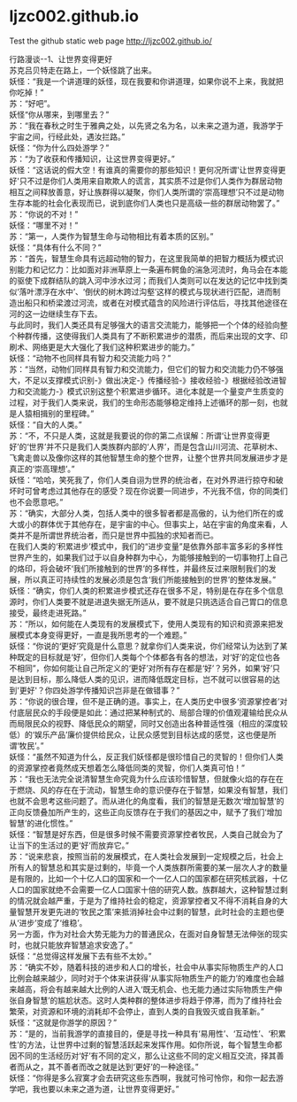 # ljzc002.github.io
Test the github static web page
http://ljzc002.github.io/

行路漫谈--1、让世界变得更好
</br>苏克吕贝特走在路上，一个妖怪跳了出来。
</br>妖怪：“我是一个讲道理的妖怪，现在我要和你讲道理，如果你说不上来，我就把你吃掉！”
</br>苏：“好吧”。
</br>妖怪“你从哪来，到哪里去？”
</br>苏：“我在春秋之时生于雅典之处，以先贤之名为名，以未来之道为道，我游学于宇宙之间，行经此处，遇汝拦路。”
</br>妖怪：“你为什么四处游学？”
</br>苏：“为了收获和传播知识，让这世界变得更好。”
</br>妖怪：“这话说的假大空！有谁真的需要你的那些知识！更何况所谓'让世界变得更好'只不过是你们人类用来自欺欺人的谎言，其实质不过是你们人类作为群居动物相互之间释放善意，好让族群得以凝聚，你们人类所谓的‘崇高理想’只不过是动物生存本能的社会化表现而已，说到底你们人类也只是高级一些的群居动物罢了。”
</br>苏：“你说的不对！”
</br>妖怪：“哪里不对！”
</br>苏：“第一，人类作为智慧生命与动物相比有着本质的区别。”
</br>妖怪：“具体有什么不同？”
</br>苏：“首先，智慧生命具有远超动物的智力，在这里我简单的把智力概括为模式识别能力和记忆力：比如面对非洲草原上一条遍布鳄鱼的湍急河流时，角马会在本能的驱使下成群结队的跳入河中涉水过河；而我们人类则可以在发达的记忆中找到类似‘落叶漂浮在水中’、‘倒伏的树木跨过沟壑’这样的模式与现状进行匹配，进而制造出船只和桥梁渡过河流，或者在对模式蕴含的风险进行评估后，寻找其他途径在河的这一边继续生存下去。
</br>与此同时，我们人类还具有足够强大的语言交流能力，能够把一个个体的经验向整个种群传播，这使得我们人类具有了不断积累进步的潜质，而后来出现的文字、印刷术、网络更是大大强化了我们这种积累进步的能力。”
</br>妖怪：“动物不也同样具有智力和交流能力吗？”
</br>苏：“当然，动物们同样具有智力和交流能力，但它们的智力和交流能力仍不够强大，不足以支撑模式识别-》做出决定-》传播经验-》接收经验-》根据经验改进智力和交流能力-》模式识别这整个积累进步循环。进化本就是一个量变产生质变的过程，对于我们人类来说，我们的生命形态能够稳定维持上述循环的那一刻，也就是人猿相揖别的里程碑。”
</br>妖怪：“自大的人类。”
</br>苏：“不，不只是人类，这就是我要说的你的第二点误解：所谓‘让世界变得更好’的‘世界’并不只是我们人类族群内部的‘人界’，而是包含山川河流、花草树木、飞禽走兽以及像你这样的其他智慧生命的整个世界，让整个世界共同发展进步才是真正的‘崇高理想’。”
</br>妖怪：“哈哈，笑死我了，你们人类自诩为世界的统治者，在对外界进行掠夺和破坏时可曾考虑过其他存在的感受？现在你说要一同进步，不光我不信，你的同类们也不会愿意吧。”
</br>苏：“确实，大部分人类，包括人类中的很多智者都是高傲的，认为他们所在的或大或小的群体优于其他存在，是宇宙的中心。但事实上，站在宇宙的角度来看，人类并不是所谓世界统治者，而只是世界中孤独的求知者而已。
</br>在我们人类的‘积累进步’模式中，我们的“进步变量”是依靠外部丰富多彩的多样性世界产生的，如果我们过于以自身种群为中心，为能够接触到的一切事物打上自己的烙印，将会破坏‘我们所接触到的世界’的多样性，并最终反过来限制我们的发展，所以真正可持续性的发展必须是包含‘我们所能接触到的世界’的整体发展。”
</br>妖怪：“确实，你们人类的积累进步模式还存在很多不足，特别是在存在多个信息源时，你们人类要不就是进退失据无所适从，要不就是只挑选适合自己胃口的信息接受，最终走进死路。”
</br>苏：“所以，如何能在人类现有的发展模式下，使用人类现有的知识和资源来把发展模式本身变得更好，一直是我所思考的一个难题。”
</br>妖怪：“你说的‘更好’究竟是什么意思？就拿你们人类来说，你们经常认为达到了某种既定的目标就是‘好’，但你们人类每个个体都各有各的想法，对‘好’的定位也各不相同”，你如何能让自己所定义的‘更好’对所有存在都是‘好’？另外，如果‘好’只是达到目标，那么降低人类的见识，进而降低既定目标，岂不就可以很容易的达到'更好'？你四处游学传播知识岂非是在做错事？”
</br>苏：“你说的很合理，但不是正确的道。事实上，在人类历史中很多‘资源掌控者’对付底层民众的手段便是如此：通过把某种制式的、局部合理的价值观灌输给民众从而局限民众的视野、降低民众的期望，同时又创造出各种普适性强（相应的深度较低）的‘娱乐产品’廉价提供给民众，让民众感觉到目标达成的感觉，这也便是所谓‘牧民’。”
</br>妖怪：“虽然不知道为什么，反正我们妖怪都是很珍惜自己的灵智的！但你们人类的资源掌控者竟然成天想着怎么降低同类的灵智，你们人类真可怕！”
</br>苏：“我也无法完全说清智慧生命究竟为什么应该珍惜智慧，但就像火焰的存在在于燃烧、风的存在在于流动，智慧生命的意识便存在于智慧，如果没有智慧，我们也就不会思考这些问题了。而从进化的角度看，我们的智慧是无数次‘增加智慧’的正向反馈叠加所产生的，这些正向反馈存在于我们的基因之中，赋予了我们‘增加智慧’的进化惯性。”
</br>妖怪：“智慧是好东西，但是很多时候不需要资源掌控者牧民，人类自己就会为了让当下的生活过的更‘好’而放弃它。”
</br>苏：“说来悲哀，按照当前的发展模式，在人类社会发展到一定规模之后，社会上所有人的智慧总和其实是过剩的，毕竟一个人类族群所需要的某一层次人才的数量是有限的，比如一个十亿人口的国家和一个一亿人口的国家都在研究核武器，十亿人口的国家就绝不会需要一亿人口国家十倍的研究人数。族群越大，这种智慧过剩的情况就会越严重，于是为了维持社会的稳定，资源掌控者又不得不消耗自身的大量智慧开发更先进的‘牧民之策’来抵消掉社会中过剩的智慧，此时社会的主题也便从‘进步’变成了‘维稳’。
</br>另一方面，作为对社会大势无能为力的普通民众，在面对自身智慧无法伸张的现实时，也就只能放弃智慧追求安逸了。”
</br>妖怪：“总觉得这样发展下去有些不太妙。”
</br>苏：“确实不妙，随着科技的进步和人口的增长，社会中从事实际物质生产的人口比例会越来越少，同时对于个体来讲获得‘从事实际物质生产的能力’的难度也会越来越高，将会有越来越大比例的人进入‘既无机会、也无能力通过实际物质生产伸张自身智慧’的尴尬状态。这时人类种群的整体进步将趋于停滞，而为了维持社会繁荣，对资源和环境的消耗却不会停止，直到人类的自我毁灭或自我革新。”
</br>妖怪：“这就是你游学的原因？”
</br>苏：“是的，当前我游学的直接目的，便是寻找一种具有‘易用性’、‘互动性’、‘积累性’的方法，让世界中过剩的智慧活跃起来发挥作用。如你所说，每个智慧生命都因不同的生活经历对‘好’有不同的定义，那么让这些不同的定义相互交流，择其善者而从之，其不善者而改之就是达到‘更好’的一种途径。”
</br>妖怪：“你得是多么寂寞才会去研究这些东西啊，我就可怜可怜你，和你一起去游学吧，我也要以未来之道为道，让世界变得更好。”
